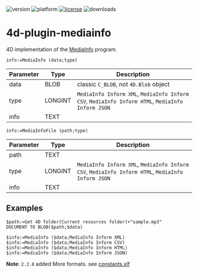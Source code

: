 ![version](https://img.shields.io/badge/version-20%2B-E23089)
![platform](https://img.shields.io/static/v1?label=platform&message=mac-intel%20|%20mac-arm%20|%20win-64&color=blue)
[![license](https://img.shields.io/github/license/miyako/4d-plugin-mediainfo)](LICENSE)
![downloads](https://img.shields.io/github/downloads/miyako/4d-plugin-mediainfo/total)

4d-plugin-mediainfo
===================

4D implementation of the [MediaInfo](https://github.com/MediaArea/MediaInfo) program. 

```4d
info:=MediaInfo (data;type)
```

Parameter|Type|Description
------------|------------|----
data|BLOB|classic `C_BLOB`, not `4D.Blob` object
type|LONGINT|``MediaInfo Inform XML``, ``MediaInfo Inform CSV``, ``MediaInfo Inform HTML``, `MediaInfo Inform JSON`
info|TEXT|

```4d
info:=MediaInfoFile (path;type)
```

Parameter|Type|Description
------------|------------|----
path|TEXT|
type|LONGINT|``MediaInfo Inform XML``, ``MediaInfo Inform CSV``, ``MediaInfo Inform HTML``, `MediaInfo Inform JSON`
info|TEXT|


## Examples

```4d
$path:=Get 4D folder(Current resources folder)+"sample.mp3"
DOCUMENT TO BLOB($path;$data)

$info:=MediaInfo ($data;MediaInfo Inform XML)
$info:=MediaInfo ($data;MediaInfo Inform CSV)
$info:=MediaInfo ($data;MediaInfo Inform HTML)
$info:=MediaInfo ($data;MediaInfo Inform JSON)
```

**Note**: `2.2.0` added More formats. see [constants.xlf](https://raw.githubusercontent.com/miyako/4d-plugin-mediainfo/refs/heads/master/MediaInfo/constants.xlf)
